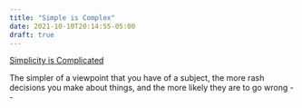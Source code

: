 ```yaml
---
title: "Simple is Complex"
date: 2021-10-10T20:14:55-05:00
draft: true 
---
```


[Simplicity is Complicated](https://www.youtube.com/watch?v=rFejpH_tAHM)

The simpler of a viewpoint that you have of a subject, the more rash decisions you make about things, and the more likely they are to go wrong -- 
